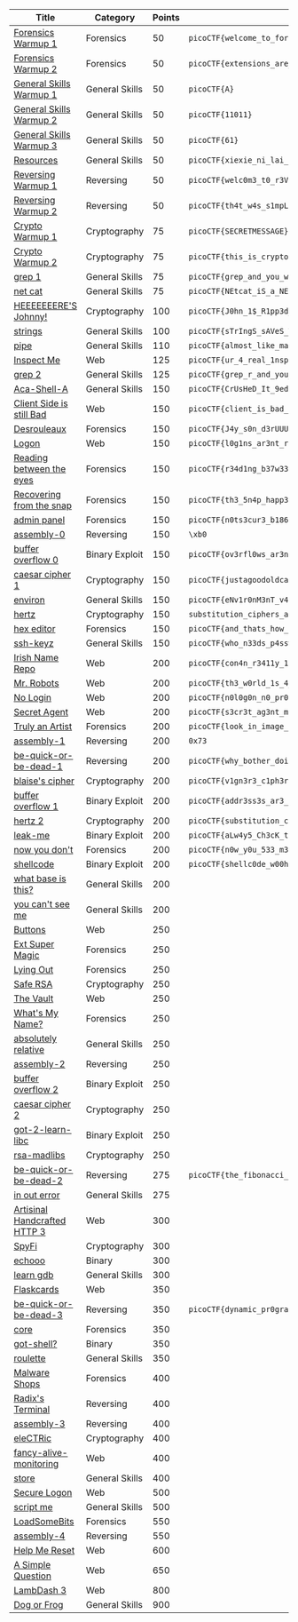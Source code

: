 Title                                                                       				| Category         | Points | Flag
------------------------------------------------------------------------------------------- | ---------------- | ------ | ------------------------------
[Forensics Warmup 1          ](./Forensics/01-warmup_1-50/solution.md)      				| Forensics        | 50     | `picoCTF{welcome_to_forensics}`
[Forensics Warmup 2          ](./Forensics/02-warmup_2-50/solution.md)      				| Forensics        | 50     | `picoCTF{extensions_are_a_lie}`
[General Skills Warmup 1     ](./General/01-warmup_1-50/solution.md)        				| General Skills   | 50     | `picoCTF{A}`
[General Skills Warmup 2     ](./General/02-warmup_2-50/solution.md)        				| General Skills   | 50     | `picoCTF{11011}`
[General Skills Warmup 3     ](./General/03-warmup_3-50/solution.md)        				| General Skills   | 50     | `picoCTF{61}`
[Resources                   ](./General/04-resources-50/solution.md)       				| General Skills   | 50     | `picoCTF{xiexie_ni_lai_zheli}`
[Reversing Warmup 1          ](./Reversing/01-warmup_1-50/solution.md)      				| Reversing        | 50     | `picoCTF{welc0m3_t0_r3VeRs1nG}`
[Reversing Warmup 2          ](./Reversing/02-warmup_2-50/solution.md)      				| Reversing        | 50     | `picoCTF{th4t_w4s_s1mpL3}`
[Crypto Warmup 1             ](./Crypto/01-warmup_1-75/solution.md)         				| Cryptography     | 75     | `picoCTF{SECRETMESSAGE}`
[Crypto Warmup 2             ](./Crypto/02-warmup_2-75/solution.md)         				| Cryptography     | 75     | `picoCTF{this_is_crypto!}`
[grep 1                      ](./General/05-grep_1-75/solution.md)          				| General Skills   | 75     | `picoCTF{grep_and_you_will_find_cdf2e7c2}`
[net cat                     ](./General/06-netcat-75/solution.md)          				| General Skills   | 75     | `picoCTF{NEtcat_iS_a_NEcESSiTy_0b4c4174}`
[HEEEEEEERE'S Johnny!        ](./Crypto/03-heeeeeeers_johnny-100/solution.md)				| Cryptography     | 100    | `picoCTF{J0hn_1$_R1pp3d_4e5aa29e}`
[strings                   	 ](./General/07-strings-100/solution.md)         				| General Skills   | 100    | `picoCTF{sTrIngS_sAVeS_Time_3f712a28}`
[pipe                        ](./General/08-pipe-110/solution.md)            				| General Skills   | 110    | `picoCTF{almost_like_mario_b797f2b3}`
[Inspect Me                  ](./Web/01-inspect_me-125/solution.md)             			| Web              | 125    | `picoCTF{ur_4_real_1nspect0r_g4dget_9dd3b33c}`
[grep 2                      ](./General/09-grep_2-125/solution.md)       					| General Skills   | 125    | `picoCTF{grep_r_and_you_will_find_556620f7}`
[Aca-Shell-A                 ](./Web/01-inspect_me-125/solution.md)        					| General Skills   | 150    | `picoCTF{CrUsHeD_It_9edaa84a}`
[Client Side is still Bad    ](./Web/02-client_side_is_still_bad-150/solution.md) 			| Web              | 150    | `picoCTF{client_is_bad_3bd366}`
[Desrouleaux                 ](./Forensics/03-desrouleaux-150/solution.md)        			| Forensics        | 150    | `picoCTF{J4y_s0n_d3rUUUULo_a062e5f8}`
[Logon                       ](./Web/03-logon-150/solution.md)                   			| Web              | 150    | `picoCTF{l0g1ns_ar3nt_r34l_82e795f4}`
[Reading between the eyes    ](./Forensics/04-reading_between_the_eyes-150/solution.md)		| Forensics        | 150    | `picoCTF{r34d1ng_b37w33n_7h3_by73s}`
[Recovering from the snap    ](./Forensics/05-recovering_from_the_snap-150/solution.md)  	| Forensics        | 150    | `picoCTF{th3_5n4p_happ3n3d}`
[admin panel                 ](./Forensics/06-admin_panel-150/solution.md)           		| Forensics        | 150    | `picoCTF{n0ts3cur3_b186631d}`
[assembly-0                  ](./Reversing/03-assembly_0-150/solution.md)        			| Reversing        | 150    | `\xb0`
[buffer overflow 0           ](./Binary/01-buffer_overflow_0-150/solution.md)   			| Binary Exploit   | 150    | `picoCTF{ov3rfl0ws_ar3nt_that_bad_b49d36d2}`
[caesar cipher 1             ](./Crypto/04-caesar_cipher_1-150/solution.md)    				| Cryptography     | 150    | `picoCTF{justagoodoldcaesarciphertobrvmri}`
[environ                     ](./General/11-environ-150/solution.md)        				| General Skills   | 150    | `picoCTF{eNv1r0nM3nT_v4r14Bl3_fL4g_3758492}`
[hertz                       ](./Crypto/05-hertz-150/solution.md)           				| Cryptography     | 150    | `substitution_ciphers_are_solvable_mwettfesvn`
[hex editor                  ](./Forensics/07-hex_editor-150/solution.md)       			| Forensics        | 150    | `picoCTF{and_thats_how_u_edit_hex_kittos_4bE5aCb8}`
[ssh-keyz                    ](./General/12-ssh_keyz-150/solution.md) 						| General Skills   | 150    | `picoCTF{who_n33ds_p4ssw0rds_38dj21}`
[Irish Name Repo             ](./Web/04-irish_name_repo-200/solution.md) 					| Web              | 200    | `picoCTF{con4n_r3411y_1snt_1r1sh_c0d93e2f}`
[Mr. Robots                  ](./Web/05-mr_robots-200/solution.md)        					| Web              | 200    | `picoCTF{th3_w0rld_1s_4_danger0us_pl4c3_3lli0t_c4075}`
[No Login                    ](./Web/06-no_login-200/solution.md)     						| Web              | 200    | `picoCTF{n0l0g0n_n0_pr0bl3m_50e16a5c}`
[Secret Agent                ](./Web/07-secret_agent-200/solution.md)                 		| Web              | 200    | `picoCTF{s3cr3t_ag3nt_m4n_ac87e6a7}`
[Truly an Artist             ](./Forensics/08-truly_an_artist-200/solution.md)         		| Forensics        | 200    | `picoCTF{look_in_image_13509d38}`
[assembly-1                  ](./Reversing/04-assembly_1-200/solution.md)        			| Reversing        | 200    | `0x73`
[be-quick-or-be-dead-1       ](./Reversing/05-be_quick_or_be_dead_1-200/solution.md)     	| Reversing        | 200    | `picoCTF{why_bother_doing_unnecessary_computation_fedbb737}`
[blaise's cipher             ](./Crypto/06-blaises_cipher-200/solution.md)       			| Cryptography     | 200    | `picoCTF{v1gn3r3_c1ph3rs_ar3n7_bad_cdf08bf0}`
[buffer overflow 1           ](./Binary/02-buffer_overflow_1-200/solution.md)  				| Binary Exploit   | 200    | `picoCTF{addr3ss3s_ar3_3asyd69e032d}`
[hertz 2                     ](./Crypto/07-hertz_2-200/solution.md)           				| Cryptography     | 200    | `picoCTF{substitution_ciphers_are_too_easy_sgsgtnpibo}`
[leak-me                     ](./Binary/03-leak_me-200/solution.md)       					| Binary Exploit   | 200    | `picoCTF{aLw4y5_Ch3cK_tHe_bUfF3r_s1z3_d1667872}`
[now you don't               ](./Forensics/09-now_you_dont-200/solution.md)    				| Forensics        | 200    | `picoCTF{n0w_y0u_533_m3}`
[shellcode                   ](./Binary/04-shellcode-200/solution.md) 						| Binary Exploit   | 200    | `picoCTF{shellc0de_w00h00_26e91a77}`
[what base is this?          ]()    | General Skills   | 200    | 
[you can't see me            ]()    | General Skills   | 200    | 
[Buttons                     ]()                    | Web              | 250    | 
[Ext Super Magic             ]()    | Forensics        | 250    | 
[Lying Out                   ]()   | Forensics        | 250    | 
[Safe RSA                    ]()     | Cryptography     | 250    | 
[The Vault                   ]()   | Web              | 250    | 
[What's My Name?             ]()     | Forensics        | 250    | 
[absolutely relative         ]()  | General Skills   | 250    | 
[assembly-2                  ]()     | Reversing        | 250    | 
[buffer overflow 2           ]()  | Binary Exploit   | 250    |
[caesar cipher 2             ]()    | Cryptography     | 250    | 
[got-2-learn-libc            ]() | Binary Exploit   | 250    |
[rsa-madlibs                 ]()      | Cryptography     | 250    | 
[be-quick-or-be-dead-2       ](./Reversing/08-be_quick_or_be_dead_2-275/solution.md)     	| Reversing        | 275    | `picoCTF{the_fibonacci_sequence_can_be_done_fast_7e188834}`
[in out error                ]() | General Skills   | 275    | 
[Artisinal Handcrafted HTTP 3]()      | Web              | 300    | 
[SpyFi                       ]()                  | Cryptography     | 300    | 
[echooo                      ]()                  | Binary           | 300    | 
[learn gdb                   ]()        | General Skills   | 300    | 
[Flaskcards                  ]()                | Web              | 350    |
[be-quick-or-be-dead-3       ](./Reversing/09-be_quick_or_be_dead_3-350/solution.md)     	| Reversing        | 350    | `picoCTF{dynamic_pr0gramming_ftw_b5c45645}`
[core                        ]()             | Forensics        | 350    | 
[got-shell?                  ]()          | Binary           | 350    |
[roulette                    ]() | General Skills   | 350    |
[Malware Shops               ]()            | Forensics        | 400    | 
[Radix's Terminal            ]()         | Reversing        | 400    | 
[assembly-3                  ]()            | Reversing        | 400    | 
[eleCTRic                    ]()         | Cryptography     | 400    |
[fancy-alive-monitoring      ]()  | Web              | 400    |
[store                       ]()      | General Skills   | 400    |
[Secure Logon                ]()        | Web              | 500    |
[script me                   ]()             | General Skills   | 500    |
[LoadSomeBits                ]()             | Forensics        | 550    |
[assembly-4                  ]()             | Reversing        | 550    | 
[Help Me Reset               ]()             | Web              | 600    |
[A Simple Question           ]()        | Web              | 650    | 
[LambDash 3                  ]()             | Web              | 800    |
[Dog or Frog                 ]() | General Skills   | 900    |
